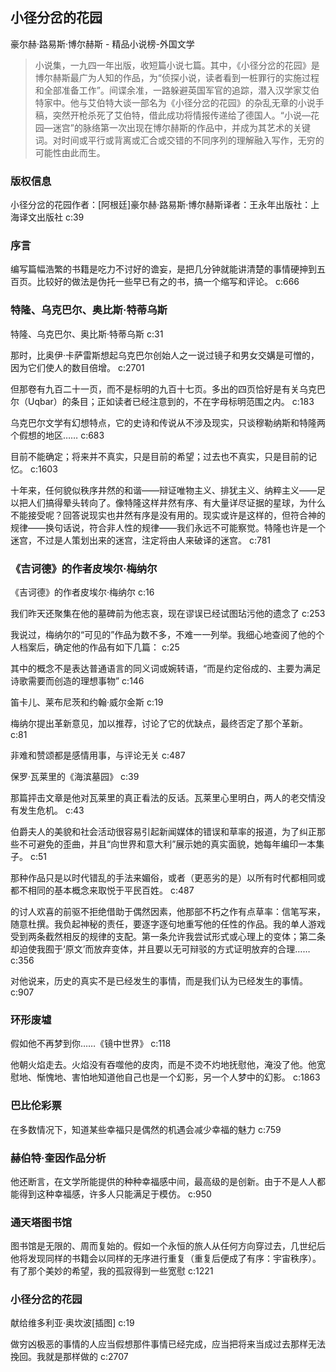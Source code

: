 ## 小径分岔的花园

豪尔赫·路易斯·博尔赫斯  -  精品小说榜-外国文学

> 小说集，一九四一年出版，收短篇小说七篇。其中，《小径分岔的花园》是博尔赫斯最广为人知的作品，为“侦探小说，读者看到一桩罪行的实施过程和全部准备工作”。间谍余准，一路躲避英国军官的追踪，潜入汉学家艾伯特家中。他与艾伯特大谈一部名为《小径分岔的花园》的杂乱无章的小说手稿，突然开枪杀死了艾伯特，借此成功将情报传递给了德国人。“小说—花园—迷宫”的脉络第一次出现在博尔赫斯的作品中，并成为其艺术的关键词。对时间或平行或背离或汇合或交错的不同序列的理解融入写作，无穷的可能性由此而生。


### 版权信息

小径分岔的花园作者：[阿根廷]豪尔赫·路易斯·博尔赫斯译者：王永年出版社：上海译文出版社 c:39

### 序言

编写篇幅浩繁的书籍是吃力不讨好的谵妄，是把几分钟就能讲清楚的事情硬抻到五百页。比较好的做法是伪托一些早已有之的书，搞一个缩写和评论。 c:666

### 特隆、乌克巴尔、奥比斯·特蒂乌斯

特隆、乌克巴尔、奥比斯·特蒂乌斯 c:31

那时，比奥伊·卡萨雷斯想起乌克巴尔创始人之一说过镜子和男女交媾是可憎的，因为它们使人的数目倍增。 c:2701

但那卷有九百二十一页，而不是标明的九百十七页。多出的四页恰好是有关乌克巴尔（Uqbar）的条目；正如读者已经注意到的，不在字母标明范围之内。 c:183

乌克巴尔文学有幻想特点，它的史诗和传说从不涉及现实，只谈穆勒纳斯和特隆两个假想的地区…… c:683

目前不能确定；将来并不真实，只是目前的希望；过去也不真实，只是目前的记忆。 c:1603

十年来，任何貌似秩序井然的和谐——辩证唯物主义、排犹主义、纳粹主义——足以把人们搞得晕头转向了。像特隆这样井然有序、有大量详尽证据的星球，为什么不能接受呢？回答说现实也井然有序是没有用的。现实或许是这样的，但符合神的规律——换句话说，符合非人性的规律——我们永远不可能察觉。特隆也许是一个迷宫，不过是人策划出来的迷宫，注定将由人来破译的迷宫。 c:781

### 《吉诃德》的作者皮埃尔·梅纳尔

《吉诃德》的作者皮埃尔·梅纳尔 c:16

我们昨天还聚集在他的墓碑前为他志哀，现在谬误已经试图玷污他的遗念了 c:253

我说过，梅纳尔的“可见的”作品为数不多，不难一一列举。我细心地查阅了他的个人档案后，确定他的作品有如下几篇： c:25

其中的概念不是表达普通语言的同义词或婉转语，“而是约定俗成的、主要为满足诗歌需要而创造的理想事物” c:146

笛卡儿、莱布尼茨和约翰·威尔金斯 c:19

梅纳尔提出革新意见，加以推荐，讨论了它的优缺点，最终否定了那个革新。 c:81

非难和赞颂都是感情用事，与评论无关 c:487

保罗·瓦莱里的《海滨墓园》 c:39

那篇抨击文章是他对瓦莱里的真正看法的反话。瓦莱里心里明白，两人的老交情没有发生危机。 c:43

伯爵夫人的美貌和社会活动很容易引起新闻媒体的错误和草率的报道，为了纠正那些不可避免的歪曲，并且“向世界和意大利”展示她的真实面貌，她每年编印一本集子。 c:51

那种作品只是以时代错乱的手法来媚俗，或者（更恶劣的是）以所有时代都相同或都不相同的基本概念来取悦于平民百姓。 c:487

的讨人欢喜的前驱不拒绝借助于偶然因素，他那部不朽之作有点草率：信笔写来，随意杜撰。我负起神秘的责任，要逐字逐句地重写他的任性的作品。我的单人游戏受到两条截然相反的规律的支配。第一条允许我尝试形式或心理上的变体；第二条却迫使我囿于‘原文’而放弃变体，并且要以无可辩驳的方式证明放弃的合理…… c:356

对他说来，历史的真实不是已经发生的事情，而是我们认为已经发生的事情。 c:907

### 环形废墟

假如他不再梦到你……《镜中世界》 c:118

他朝火焰走去。火焰没有吞噬他的皮肉，而是不烫不灼地抚慰他，淹没了他。他宽慰地、惭愧地、害怕地知道他自己也是一个幻影，另一个人梦中的幻影。 c:1863

### 巴比伦彩票

在多数情况下，知道某些幸福只是偶然的机遇会减少幸福的魅力 c:759

### 赫伯特·奎因作品分析

他还断言，在文学所能提供的种种幸福感中间，最高级的是创新。由于不是人人都能得到这种幸福感，许多人只能满足于模仿。 c:950

### 通天塔图书馆

图书馆是无限的、周而复始的。假如一个永恒的旅人从任何方向穿过去，几世纪后他将发现同样的书籍会以同样的无序进行重复（重复后便成了有序：宇宙秩序）。有了那个美妙的希望，我的孤寂得到一些宽慰 c:1221

### 小径分岔的花园

献给维多利亚·奥坎波[插图] c:19

做穷凶极恶的事情的人应当假想那件事情已经完成，应当把将来当成过去那样无法挽回。我就是那样做的 c:2707